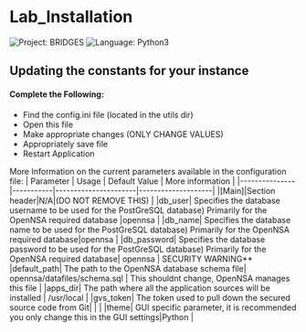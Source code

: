 # Lab_Installation
![Project: BRIDGES ](https://img.shields.io/badge/Project-BRIDGES-blueviolet)
![Language: Python3](https://img.shields.io/badge/language-Python3-blue)

## Updating the constants for your instance
#### Complete the Following:
 - Find the config.ini file (located in the utils dir)
 - Open this file
 - Make appropriate changes (ONLY CHANGE VALUES)
 - Appropriately save file
 - Restart Application
  
More Information on the current parameters available in the configuration file:
| Parameter     | Usage     | Default Value        |   More information | 
|---------------|-----------|----------------------|--------------------|
|[Main]|Section header|N/A|(DO NOT REMOVE THIS) | 
|db_user| Specifies the database username to be used for the PostGreSQL database) Primarily for the OpenNSA required database |opennsa | 
|db_name| Specifies the database name to be used for the PostGreSQL database) Primarily for the OpenNSA required database|opennsa | 
|db_password| Specifies the database password to be used for the PostGreSQL database) Primarily for the OpenNSA required database| opennsa | SECURITY WARNING**
|default_path| The path to the OpenNSA database schema file| opennsa/datafiles/schema.sql | This shouldnt change, OpenNSA manages this file |
|apps_dir| The path where all the application sources will be installed | /usr/local |
|gvs_token| The token used to pull down the secured source code from Git| | | 
|theme| GUI specific parameter, it is recommended you only change this in the GUI settings|Python | 